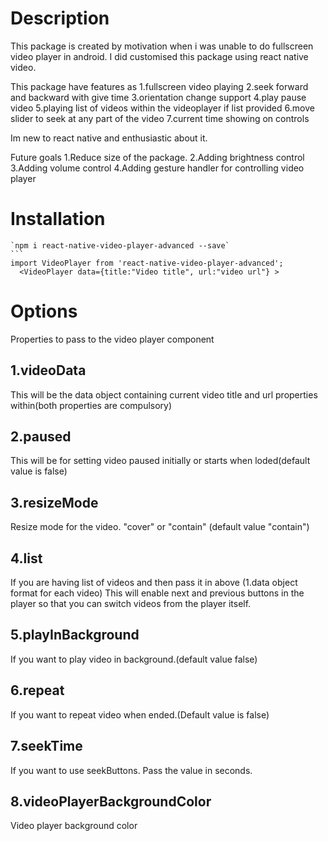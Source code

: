 # Description

This package is created by motivation when i was unable to do fullscreen video player in android.
I did customised this package using react native video.

This package have features as
1.fullscreen video playing
2.seek forward and backward with give time
3.orientation change support
4.play pause video
5.playing list of videos within the videoplayer if list provided
6.move slider to seek at any part of the video
7.current time showing on controls

Im new to react native and enthusiastic about it.

Future goals
1.Reduce size of the package.
2.Adding brightness control
3.Adding volume control
4.Adding gesture handler for controlling video player

# Installation

    `npm i react-native-video-player-advanced --save`
    ```
    import VideoPlayer from 'react-native-video-player-advanced';
      <VideoPlayer data={title:"Video title", url:"video url"} >

# Options

Properties to pass to the video player component

## 1.videoData

This will be the data object containing current video title and url properties within(both properties are compulsory)

## 2.paused

This will be for setting video paused initially or starts when loded(default value is false)

## 3.resizeMode

Resize mode for the video. "cover" or "contain" (default value "contain")

## 4.list

If you are having list of videos and then pass it in above (1.data object format for each video) This will enable next and previous buttons in the player so that you can switch videos from the player itself.

## 5.playInBackground

If you want to play video in background.(default value false)

## 6.repeat

If you want to repeat video when ended.(Default value is false)

## 7.seekTime

If you want to use seekButtons. Pass the value in seconds.

## 8.videoPlayerBackgroundColor

Video player background color
